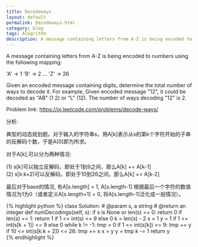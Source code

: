 ```yaml
---
title: Decodeways
layout: default
permalink: Decodeways.html
category: blog
tags: Alogrithm
description: A message containing letters from A-Z is being encoded to numbers using the following mapping
---
```


<p>A message containing letters from A-Z is being encoded to numbers using the following mapping: </p>
<p>'A' -> 1 'B' -> 2 ... 'Z' -> 26</p> 
<p>Given an encoded message containing digits, determine the total number of ways to decode it. For example, Given encoded message "12", it could be decoded as "AB" (1 2) or "L" (12). The number of ways decoding "12" is 2.</p>
<p>Problem link: <a href="https://oj.leetcode.com/problems/decode-ways/">https://oj.leetcode.com/problems/decode-ways/</a></p>

<p>分析:</p>
<p>典型的动态规划题。对于输入的字符串s，用A[k]表示从s的第k个字符开始的子串的反解码个数，于是A[0]即为所求。</p>
<p>对于A[k],可以分为两种情况:</p>
<p>(1) s[k]可以独立反解码，即处于1到9之间，那么A[k] += A[k-1]<br>
(2) s[k:k+2)可以反解码，即处于10到26之间，那么A[k] += A[k-2]</p>
<p>最后对于base的情况, 有A[s.length] = 1, A[s.length-1] 根据最后一个字符的数值情况为1为0（或者定义A[s.length+1] = 0, 将A[s.length-1]泛化成一般情况）。</p> 



{% highlight python %}
class Solution:
    # @param s, a string
    # @return an integer
    def numDecodings(self, s):
        if s is None or len(s) == 0:
            return 0
        if len(s) == 1:
            return 1 if 1 <= int(s) <= 9 else 0
        k = len(s) - 2
        x = 1
        y = 1 if 1 <= int(s[k + 1]) <= 9 else 0
        while k != -1:
            tmp = 0
            if 1 <= int(s[k]) <= 9:
                tmp += y
            if 10 <= int(s[k:k + 2]) <= 26:
                tmp += x
            x = y
            y = tmp
            k -= 1
        return y  
{% endhighlight %}


	
